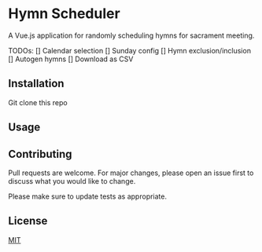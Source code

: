 # Hymn Scheduler
A Vue.js application for randomly scheduling hymns for sacrament meeting.

TODOs:
  [] Calendar selection
  [] Sunday config
  [] Hymn exclusion/inclusion
  [] Autogen hymns
  [] Download as CSV

## Installation

Git clone this repo

## Usage


## Contributing
Pull requests are welcome. For major changes, please open an issue first to discuss what you would like to change.

Please make sure to update tests as appropriate.

## License
[MIT](https://choosealicense.com/licenses/mit/)
